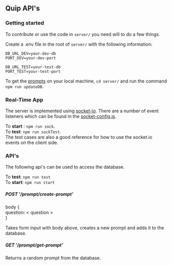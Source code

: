 ## Quip API's

### Getting started
To contribute or use the code in `server/` you need will to do a few things.  

Create a .env file in the root of `server/` with the following information:  
``` 
DB_URL_DEV=your-dev-db 
PORT_DEV=your-dev-port

DB_URL_TEST=your-test-db
PORT_TEST=your-test-port

```

To get the [prompts](https://github.com/nyu-software-engineering/quip-thinking/blob/master/prompts/prompts.csv) on your local machine, `cd server/` and run the command `npm run updateDB`.



### Real-Time App
The server is implemented using [socket-io](https://npmjs.com/package/socket.io). There are a number of event listeners which can be found in the [socket-config.js](https://github.com/nyu-software-engineering/quip-thinking/blob/master/server/socket/socket-config.js).  

To **start** : `npm run sock`.  
To **test**: `npm run sockTest`.  
The test cases are also a good reference for how to use the socket.io events on the client side.  


### API's
The following api's can be used to access the database.

To **test**: `npm run test`  
To **start**: `npm run start`

##### POST '/prompt/create-prompt'

body {  
question: \< question \>  
}  

Takes form input with body above, creates a new prompt and adds it to the database.


##### GET '/prompt/get-prompt'

Returns a random prompt from the database.
 
